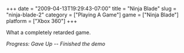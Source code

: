 +++
date = "2009-04-13T19:29:43-07:00"
title = "Ninja Blade"
slug = "ninja-blade-2"
category = ["Playing A Game"]
game = ["Ninja Blade"]
platform = ["Xbox 360"]
+++

What a completely retarded game.

<i>Progress: Gave Up -- Finished the demo</i>